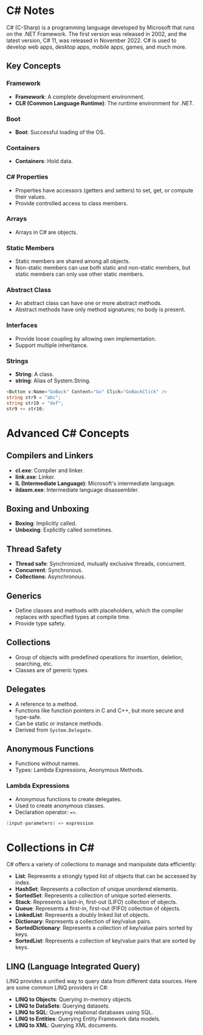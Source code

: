 # C# Notes

C# (C-Sharp) is a programming language developed by Microsoft that runs on the .NET Framework. The first version was released in 2002, and the latest version, C# 11, was released in November 2022. C# is used to develop web apps, desktop apps, mobile apps, games, and much more.

## Key Concepts

### Framework
- **Framework**: A complete development environment.
- **CLR (Common Language Runtime)**: The runtime environment for .NET.

### Boot
- **Boot**: Successful loading of the OS.

### Containers
- **Containers**: Hold data.

### C# Properties
- Properties have accessors (getters and setters) to set, get, or compute their values.
- Provide controlled access to class members.

### Arrays
- Arrays in C# are objects.

### Static Members
- Static members are shared among all objects.
- Non-static members can use both static and non-static members, but static members can only use other static members.

### Abstract Class
- An abstract class can have one or more abstract methods.
- Abstract methods have only method signatures; no body is present.

### Interfaces
- Provide loose coupling by allowing own implementation.
- Support multiple inheritance.

### Strings
- **String**: A class.
- **string**: Alias of System.String.

```csharp
<Button x:Name="GoBack" Content="Go" Click="GoBackClick" />
string str9 = "abc";
string str10 = "def";
str9 += str10;
```

# Advanced C# Concepts

## Compilers and Linkers

- **cl.exe**: Compiler and linker.
- **link.exe**: Linker.
- **IL (Intermediate Language)**: Microsoft's intermediate language.
- **ildasm.exe**: Intermediate language disassembler.

## Boxing and Unboxing

- **Boxing**: Implicitly called.
- **Unboxing**: Explicitly called sometimes.

## Thread Safety

- **Thread safe**: Synchronized, mutually exclusive threads, concurrent.
- **Concurrent**: Synchronous.
- **Collections**: Asynchronous.

## Generics

- Define classes and methods with placeholders, which the compiler replaces with specified types at compile time.
- Provide type safety.

## Collections

- Group of objects with predefined operations for insertion, deletion, searching, etc.
- Classes are of generic types.

## Delegates

- A reference to a method.
- Functions like function pointers in C and C++, but more secure and type-safe.
- Can be static or instance methods.
- Derived from `System.Delegate`.

## Anonymous Functions

- Functions without names.
- Types: Lambda Expressions, Anonymous Methods.

### Lambda Expressions

- Anonymous functions to create delegates.
- Used to create anonymous classes.
- Declaration operator: `=>`.

```csharp
(input-parameters) => expression
```

# Collections in C#

C# offers a variety of collections to manage and manipulate data efficiently:

- **List**: Represents a strongly typed list of objects that can be accessed by index.
- **HashSet**: Represents a collection of unique unordered elements.
- **SortedSet**: Represents a collection of unique sorted elements.
- **Stack**: Represents a last-in, first-out (LIFO) collection of objects.
- **Queue**: Represents a first-in, first-out (FIFO) collection of objects.
- **LinkedList**: Represents a doubly linked list of objects.
- **Dictionary**: Represents a collection of key/value pairs.
- **SortedDictionary**: Represents a collection of key/value pairs sorted by keys.
- **SortedList**: Represents a collection of key/value pairs that are sorted by keys.

## LINQ (Language Integrated Query)

LINQ provides a unified way to query data from different data sources. Here are some common LINQ providers in C#:

- **LINQ to Objects**: Querying in-memory objects.
- **LINQ to DataSets**: Querying datasets.
- **LINQ to SQL**: Querying relational databases using SQL.
- **LINQ to Entities**: Querying Entity Framework data models.
- **LINQ to XML**: Querying XML documents.


